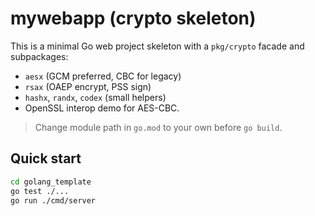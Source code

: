 # mywebapp (crypto skeleton)

This is a minimal Go web project skeleton with a `pkg/crypto` facade and subpackages:
- `aesx` (GCM preferred, CBC for legacy)
- `rsax` (OAEP encrypt, PSS sign)
- `hashx`, `randx`, `codex` (small helpers)
- OpenSSL interop demo for AES-CBC.

> Change module path in `go.mod` to your own before `go build`.

## Quick start
```bash
cd golang_template
go test ./...
go run ./cmd/server
```
